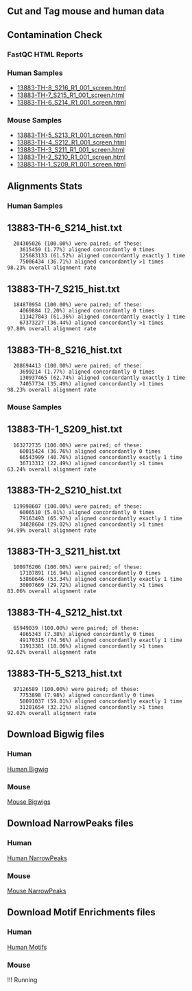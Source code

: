 ## Cut and Tag mouse and human data 

## Contamination Check 


### FastQC HTML Reports

### Human Samples 

- [13883-TH-8_S216_R1_001_screen.html](docs/13883-TH-8_S216_R1_001_screen.html)
- [13883-TH-7_S215_R1_001_screen.html](docs/13883-TH-7_S215_R1_001_screen.html)
- [13883-TH-6_S214_R1_001_screen.html](docs/13883-TH-6_S214_R1_001_screen.html)


### Mouse Samples 

- [13883-TH-5_S213_R1_001_screen.html](docs/13883-TH-5_S213_R1_001_screen.html)
- [13883-TH-4_S212_R1_001_screen.html](docs/13883-TH-4_S212_R1_001_screen.html)
- [13883-TH-3_S211_R1_001_screen.html](docs/13883-TH-3_S211_R1_001_screen.html)
- [13883-TH-2_S210_R1_001_screen.html](docs/13883-TH-2_S210_R1_001_screen.html)
- [13883-TH-1_S209_R1_001_screen.html](docs/13883-TH-1_S209_R1_001_screen.html)

## Alignments Stats 

### Human Samples 

## 13883-TH-6\_S214\_hist.txt
```text204305026 reads; of these:
  204305026 (100.00%) were paired; of these:
    3615459 (1.77%) aligned concordantly 0 times
    125683133 (61.52%) aligned concordantly exactly 1 time
    75006434 (36.71%) aligned concordantly >1 times
98.23% overall alignment rate
```
## 13883-TH-7\_S215\_hist.txt
```text184870954 reads; of these:
  184870954 (100.00%) were paired; of these:
    4069884 (2.20%) aligned concordantly 0 times
    113427843 (61.36%) aligned concordantly exactly 1 time
    67373227 (36.44%) aligned concordantly >1 times
97.80% overall alignment rate
```
## 13883-TH-8\_S216\_hist.txt
```text208694413 reads; of these:
  208694413 (100.00%) were paired; of these:
    3699214 (1.77%) aligned concordantly 0 times
    130937465 (62.74%) aligned concordantly exactly 1 time
    74057734 (35.49%) aligned concordantly >1 times
98.23% overall alignment rate
```


### Mouse Samples 

## 13883-TH-1\_S209\_hist.txt
```text163272735 reads; of these:
  163272735 (100.00%) were paired; of these:
    60015424 (36.76%) aligned concordantly 0 times
    66543999 (40.76%) aligned concordantly exactly 1 time
    36713312 (22.49%) aligned concordantly >1 times
63.24% overall alignment rate
```
## 13883-TH-2\_S210\_hist.txt
```text119998607 reads; of these:
  119998607 (100.00%) were paired; of these:
    6006510 (5.01%) aligned concordantly 0 times
    79163493 (65.97%) aligned concordantly exactly 1 time
    34828604 (29.02%) aligned concordantly >1 times
94.99% overall alignment rate
```
## 13883-TH-3\_S211\_hist.txt
```text100976206 reads; of these:
  100976206 (100.00%) were paired; of these:
    17107891 (16.94%) aligned concordantly 0 times
    53860646 (53.34%) aligned concordantly exactly 1 time
    30007669 (29.72%) aligned concordantly >1 times
83.06% overall alignment rate
```
## 13883-TH-4\_S212\_hist.txt
```text65949039 reads; of these:
  65949039 (100.00%) were paired; of these:
    4865343 (7.38%) aligned concordantly 0 times
    49170315 (74.56%) aligned concordantly exactly 1 time
    11913381 (18.06%) aligned concordantly >1 times
92.62% overall alignment rate
```
## 13883-TH-5\_S213\_hist.txt
```text97126589 reads; of these:
  97126589 (100.00%) were paired; of these:
    7753898 (7.98%) aligned concordantly 0 times
    58091037 (59.81%) aligned concordantly exactly 1 time
    31281654 (32.21%) aligned concordantly >1 times
92.02% overall alignment rate
```


## Download Bigwig files 

### Human 

[Human Bigwig](https://drive.google.com/drive/folders/1JArEGTfjdzSJjj7sEF-VafM8TI2ozoZZ?usp=sharing) 

### Mouse 

[Mouse Bigwigs](https://drive.google.com/drive/folders/1TiBdr9aFB04SVOK9-DrjWoCVcJc2R7AF?usp=sharing)


## Download NarrowPeaks files 

### Human 

[Human NarrowPeaks](https://drive.google.com/drive/folders/1enLta9ZjS7wrbcyu0DsXbZVGQq9IF8Mi?usp=sharing)

### Mouse 

[Mouse NarrowPeaks](https://drive.google.com/drive/folders/1uz9QafC9_wRZgljGSDylN_jJuyxF1wY2?usp=sharing) 


## Download Motif Enrichments files 


### Human 


[Human Motifs](https://drive.google.com/drive/folders/1VpbmnY2XZrREA9pbJTnUqmoy5CEcXYrR?usp=sharing)


### Mouse 

!!! Running 



